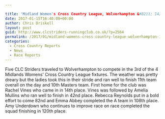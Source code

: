 ```yaml
---

title: 'Midland Women's Cross Country League, Wolverhampton &#8211; 14/01/2017'
date: 2017-01-15T16:40:08+00:00
author: Chris Driskell
layout: post
guid: http://www.clcstriders-runningclub.co.uk/?p=2564
permalink: /2017/01/midland-womens-cross-country-league-wolverhampton-14012017/
categories:
  - Cross Country Reports
  - News
  - Race Reports
---
```

Five CLC Striders traveled to Wolverhampton to compete in the 3rd of the 4 Midlands Womens' Cross Country League fixtures. The weather was pretty dreary but the ladies took this in their stride and ran well to finish 11th team overall on the day and 10th Masters team. First home for the club was Rachel Vines who came in in 14th place. Vines was followed by Amelia Mullins who ran well to finish in 42nd place. Rebecca Reynolds put in a bold effort to come 82nd and Emma Abbey completed the A team in 108th place. Amy Underdown who continues to improve race on race completed the squad finishing in 120th place.
